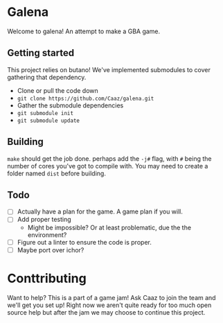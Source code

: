 # Galena
Welcome to galena! An attempt to make a GBA game.

## Getting started

This project relies on butano! We've implemented submodules to cover gathering that dependency.

- Clone or pull the code down
- `git clone https://github.com/Caaz/galena.git`
- Gather the submodule dependencies
- `git submodule init`
- `git submodule update`

## Building

`make` should get the job done. perhaps add the `-j#` flag, with `#` being the number of cores you've got to compile with. You may need to create a folder named `dist` before building. 

## Todo

- [ ] Actually have a plan for the game. A game plan if you will.
- [ ] Add proper testing
  - Might be impossible? Or at least problematic, due the the environment?
- [ ] Figure out a linter to ensure the code is proper.
- [ ] Maybe port over ichor?

# Conttributing

Want to help? This is a part of a game jam! Ask Caaz to join the team and we'll get you set up! Right now we aren't quite ready for too much open source help but after the jam we may choose to continue this project.

